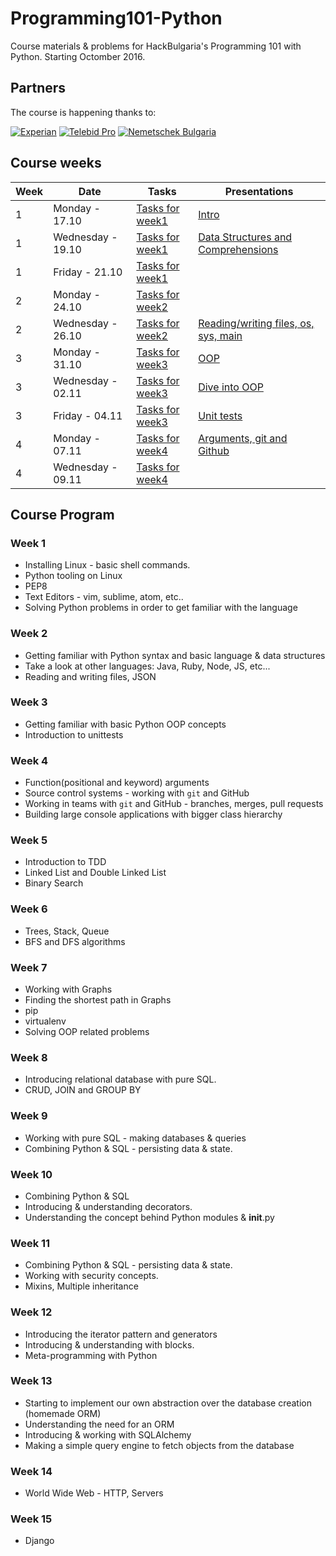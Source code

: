 # Programming101-Python

Course materials &amp; problems for HackBulgaria's Programming 101 with Python. Starting Octomber 2016.

## Partners

The course is happening thanks to:

[![Experian](/partners/experian-logo.jpg)](http://www.experian.bg/)
[![Telebid Pro](/partners/telebidpro-logo.jpg)](http://telebid-pro.com/)
[![Nemetschek Bulgaria](/partners/nemetschek_logo.jpg)](https://www.nemetschek.bg/)

## Course weeks

| Week | Date | Tasks | Presentations |
|---------|-------- |---------|-------------|
| 1       | Monday - 17.10|[Tasks for week1](week01/)      | [Intro](http://slides.com/hackbulgaria/deck-40?token=bi16cPi2)      |
| 1 | Wednesday - 19.10 | [Tasks for week1](week01/) | [Data Structures and Comprehensions](http://slides.com/hackbulgaria/deck-51-52-53-66?token=6Z6F8ywW)  |
| 1 | Friday - 21.10 | [Tasks for week1](week01/) |  |
| 2 | Monday - 24.10 | [Tasks for week2](week02/) |  |
| 2 | Wednesday - 26.10 | [Tasks for week2](week02/) | [Reading/writing files, os, sys, main](http://slides.com/hackbulgaria/deck-f6fdcd0f-1abd-4688-9f65-c6ce0ae8e808-67/) |
| 3 | Monday - 31.10 | [Tasks for week3](week03/) | [OOP](https://slides.com/hackbulgaria/deck-f6fdcd0f-1abd-4688-9f65-c6ce0ae8e808-68/) |
| 3 | Wednesday - 02.11 | [Tasks for week3](week03/)| [Dive into OOP](https://slides.com/hackbulgaria/oop-69/) |
| 3 | Friday - 04.11 | [Tasks for week3](week03/) | [Unit tests](http://slides.com/hackbulgaria/deck-f6fdcd0f-1abd-4688-9f65-c6ce0ae8e808-70?token=N6V1Mc0c) |
| 4 | Monday - 07.11 | [Tasks for week4](week04/) | [Arguments, git and Github](http://slides.com/hackbulgaria/deck-43-71) |
| 4 | Wednesday - 09.11 | [Tasks for week4](week04/) |  |


## Course Program

### Week 1

  * Installing Linux - basic shell commands.
  * Python tooling on Linux
  * PEP8
  * Text Editors - vim, sublime, atom, etc..
  * Solving Python problems in order to get familiar with the language

### Week 2

  * Getting familiar with Python syntax and basic language & data structures
  * Take a look at other languages: Java, Ruby, Node, JS, etc...
  * Reading and writing files, JSON 
 
### Week 3

  * Getting familiar with basic Python OOP concepts
  * Introduction to unittests

### Week 4

  * Function(positional and keyword) arguments
  * Source control systems - working with `git` and GitHub
  * Working in teams with `git` and GitHub - branches, merges, pull requests
  * Building large console applications with bigger class hierarchy
 
### Week 5

  * Introduction to TDD
  * Linked List and Double Linked List
  * Binary Search

### Week 6

  * Trees, Stack, Queue
  * BFS and DFS algorithms

### Week 7
  * Working with Graphs
  * Finding the shortest path in Graphs
  * pip
  * virtualenv
  * Solving OOP related problems

### Week 8

  * Introducing relational database with pure SQL.
  * CRUD, JOIN and GROUP BY

### Week 9

  * Working with pure SQL - making databases & queries
  * Combining Python & SQL - persisting data & state.

### Week 10
  * Combining Python & SQL
  * Introducing & understanding decorators.
  * Understanding the concept behind Python modules & __init__.py

### Week 11
  * Combining Python & SQL - persisting data & state.
  * Working with security concepts.
  * Mixins, Multiple inheritance

### Week 12
  * Introducing the iterator pattern and generators
  * Introducing & understanding with blocks.
  * Meta-programming with Python

### Week 13
  * Starting to implement our own abstraction over the database creation (homemade ORM)
  * Understanding the need for an ORM
  * Introducing & working with SQLAlchemy
  * Making a simple query engine to fetch objects from the database

### Week 14
  * World Wide Web - HTTP, Servers

### Week 15
  * Django 
 
